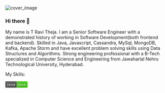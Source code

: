 <!--
**ravitheja990/ravitheja990** is a ✨ _special_ ✨ repository because its `README.md` (this file) appears on your GitHub profile.

Here are some ideas to get you started:

- 🔭 I’m currently working on ...
- 🌱 I’m currently learning ...
- 👯 I’m looking to collaborate on ...
- 🤔 I’m looking for help with ...
- 💬 Ask me about ...
- 📫 How to reach me: ...
- 😄 Pronouns: ...
- ⚡ Fun fact: ...
-->
![cover_image](https://user-images.githubusercontent.com/16048288/212347960-81a97fa4-59f4-4450-9e62-971d26c9ce93.jpg)

### Hi there 👋

My name is T Ravi Theja. I am a Senior Software Engineer with a demonstrated history of working in Software Development(both frontend and backend). Skilled in Java, Javascript, Cassandra, MySql, MongoDB, Kafka, Apache Storm and have excellent problem solving skills using Data Structures and Algorithms. Strong engineering professional with a B-Tech specialized in Computer Science and Engineering from Jawaharlal Nehru Technological University, Hyderabad.


My Skills:

<svg xmlns="http://www.w3.org/2000/svg" xmlns:xlink="http://www.w3.org/1999/xlink" width="70" height="20" role="img" aria-label="Java: Java"><link xmlns="" type="text/css" rel="stylesheet" id="dark-mode-custom-link"/><link xmlns="" type="text/css" rel="stylesheet" id="dark-mode-general-link"/><style xmlns="" lang="en" type="text/css" id="dark-mode-custom-style"/><style xmlns="" lang="en" type="text/css" id="dark-mode-native-style"/><style xmlns="" lang="en" type="text/css" id="dark-mode-native-sheet"/><title>Java: Java</title><linearGradient id="s" x2="0" y2="100%"><stop offset="0" stop-color="#bbb" stop-opacity=".1"/><stop offset="1" stop-opacity=".1"/></linearGradient><clipPath id="r"><rect width="70" height="20" rx="3" fill="#fff"/></clipPath><g clip-path="url(#r)"><rect width="35" height="20" fill="#555"/><rect x="35" width="35" height="20" fill="#4c1"/><rect width="70" height="20" fill="url(#s)"/></g><g fill="#fff" text-anchor="middle" font-family="Verdana,Geneva,DejaVu Sans,sans-serif" text-rendering="geometricPrecision" font-size="110"><text aria-hidden="true" x="185" y="150" fill="#010101" fill-opacity=".3" transform="scale(.1)" textLength="250">Java</text><text x="185" y="140" transform="scale(.1)" fill="#fff" textLength="250">Java</text><text aria-hidden="true" x="515" y="150" fill="#010101" fill-opacity=".3" transform="scale(.1)" textLength="250">Java</text><text x="515" y="140" transform="scale(.1)" fill="#fff" textLength="250">Java</text></g></svg>
